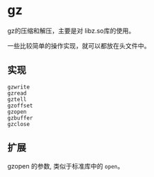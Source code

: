 # gz

gz的压缩和解压，主要是对 libz.so库的使用。

一些比较简单的操作实现，就可以都放在头文件中。

## 实现
```
gzwrite
gzread
gztell
gzoffset
gzopen
gzbuffer
gzclose
```

## 扩展
gzopen 的参数, 类似于标准库中的 `open`。